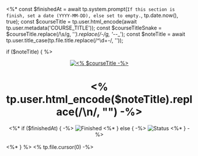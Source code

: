 <%*
const $finishedAt = await tp.system.prompt(`If this section is finish, set a date (YYYY-MM-DD), else set to empty.`, tp.date.now(), true);
const $courseTitle = tp.user.html_encode(await tp.user.metadata('COURSE_TITLE'));
const $courseTitleSnake = $courseTitle.replace(/\s/g, '_').replace(/_-_/g, '_--_');
const $noteTitle = await tp.user.title_case(tp.file.title.replace(/^\d+-/, ''));

if ($noteTitle) {
%>
<div id="title" align="center">
<a href="<% await tp.user.metadata('COURSE_URL') -%>">
<img src="https://img.shields.io/badge/<% $courseTitleSnake -%>-white?logo=udemy&style=for-the-badge&color=D2CBCB" alt="<% $courseTitle -%>" />
</a>
<h1><% tp.user.html_encode($noteTitle).replace(/\n/, "") -%></h1>
<%* if ($finishedAt) { -%>
<img src="https://img.shields.io/badge/Finished-<% $finishedAt.replace(/-/g, '--') -%>-white?labelColor=2A6041&color=B6EFD4" alt="Finished" />
<%* } else { -%>
<img src="https://img.shields.io/badge/Status-In_Progress-white?labelColor=383D3B&color=6290C8" alt="Status" />
<%* } -%>
<br /><br />
</div>
<%* } %>
<% tp.file.cursor(0) -%>